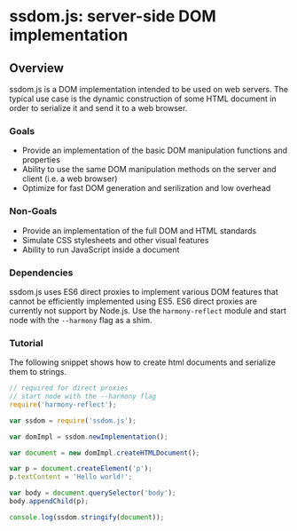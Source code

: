 
# ssdom.js: server-side DOM implementation

## Overview

ssdom.js is a DOM implementation intended to be used on web servers.
The typical use case is the dynamic construction of some HTML document
in order to serialize it and send it to a web browser.

### Goals

- Provide an implementation of the basic DOM manipulation functions
	and properties
- Ability to use the same DOM manipulation methods on the server and
	client (i.e. a web browser)
- Optimize for fast DOM generation and serilization and low overhead

### Non-Goals

- Provide an implementation of the full DOM and HTML standards
- Simulate CSS stylesheets and other visual features
- Ability to run JavaScript inside a document

### Dependencies

ssdom.js uses ES6 direct proxies to implement various DOM features that cannot be efficiently implemented using ES5. ES6 direct proxies are currently not support by Node.js. Use the `harmony-reflect` module and start node with the `--harmony` flag as a shim.

### Tutorial

The following snippet shows how to create html documents and serialize them to strings.

```javascript
// required for direct proxies
// start node with the --harmony flag
require('harmony-reflect');

var ssdom = require('ssdom.js');

var domImpl = ssdom.newImplementation();

var document = new domImpl.createHTMLDocument();

var p = document.createElement('p');
p.textContent = 'Hello world!';

var body = document.querySelector('body');
body.appendChild(p);

console.log(ssdom.stringify(document));
```

